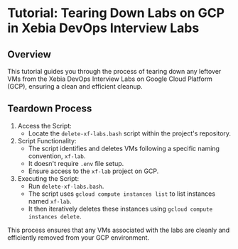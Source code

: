 # Tutorial: Tearing Down Labs on GCP in Xebia DevOps Interview Labs

## Overview
This tutorial guides you through the process of tearing down any leftover VMs
from the Xebia DevOps Interview Labs on Google Cloud Platform (GCP), ensuring a
clean and efficient cleanup.

## Teardown Process
1. Access the Script:
   - Locate the `delete-xf-labs.bash` script within the project's repository.
2. Script Functionality:
   - The script identifies and deletes VMs following a specific naming
     convention, `xf-lab`.
   - It doesn't require `.env` file setup.
   - Ensure access to the `xf-lab` project on GCP.
3. Executing the Script:
   - Run `delete-xf-labs.bash`.
   - The script uses `gcloud compute instances list` to list instances named
     `xf-lab`.
   - It then iteratively deletes these instances using `gcloud compute instances
     delete`.


This process ensures that any VMs associated with the labs are cleanly and
efficiently removed from your GCP environment.
